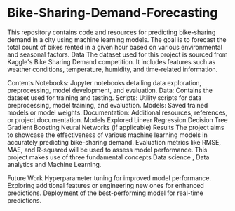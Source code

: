 # Bike-Sharing-Demand-Forecasting
This repository contains code and resources for predicting bike-sharing demand in a city using machine learning models. The goal is to forecast the total count of bikes rented in a given hour based on various environmental and seasonal factors. 
Data
The dataset used for this project is sourced from Kaggle's Bike Sharing Demand competition. It includes features such as weather conditions, temperature, humidity, and time-related information.

Contents
Notebooks: Jupyter notebooks detailing data exploration, preprocessing, model development, and evaluation.
Data: Contains the dataset used for training and testing.
Scripts: Utility scripts for data preprocessing, model training, and evaluation.
Models: Saved trained models or model weights.
Documentation: Additional resources, references, or project documentation.
Models Explored
Linear Regression
Decision Tree
Gradient Boosting
Neural Networks (if applicable)
Results
The project aims to showcase the effectiveness of various machine learning models in accurately predicting bike-sharing demand. Evaluation metrics like RMSE, MAE, and R-squared will be used to assess model performance.
This project makes use of three fundamental concepts Data science , Data analytics and Machine Learning. 

Future Work
Hyperparameter tuning for improved model performance.
Exploring additional features or engineering new ones for enhanced predictions.
Deployment of the best-performing model for real-time predictions.

